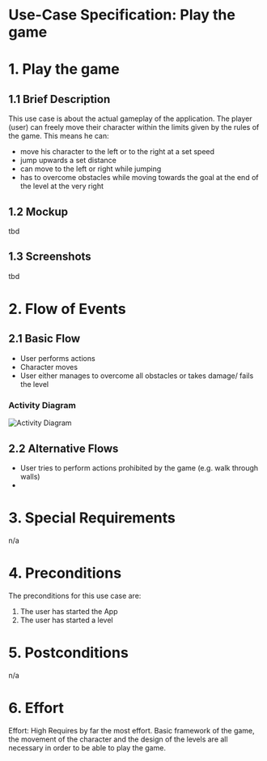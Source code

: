# Use-Case Specification: Play the game

# 1. Play the game

## 1.1 Brief Description
This use case is about the actual gameplay of the application. The player (user) can freely move their character within the limits given by the rules of the game. This means he can:
- move his character to the left or to the right at a set speed
- jump upwards a set distance
- can move to the left or right while jumping
- has to overcome obstacles while moving towards the goal at the end of the level at the very right
## 1.2 Mockup 
tbd

## 1.3 Screenshots
tbd

# 2. Flow of Events

## 2.1 Basic Flow
- User performs actions
- Character moves
- User either manages to overcome all obstacles or takes damage/ fails the level

### Activity Diagram
![Activity Diagram](../activity_diagrams/UCD1_Post_Session.png)


## 2.2 Alternative Flows
- User tries to perform actions prohibited by the game (e.g. walk through walls)
- 
# 3. Special Requirements
n/a

# 4. Preconditions
The preconditions for this use case are:
1. The user has started the App
2. The user has started a level

# 5. Postconditions
n/a

# 6. Effort

Effort: High
Requires by far the most effort. Basic framework of the game, the movement of the character and the design of the levels are all necessary in order to be able to play the game.

